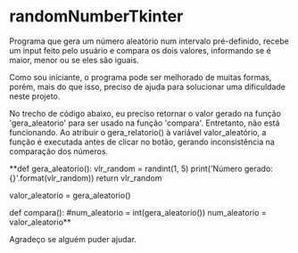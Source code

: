 # randomNumberTkinter
Programa que gera um número aleatório num intervalo pré-definido, recebe um input feito pelo usuário e compara os dois valores, informando se é maior, menor ou se eles são iguais. 

Como sou iniciante, o programa pode ser melhorado de muitas formas, porém, mais do que isso, preciso de ajuda para solucionar uma dificuldade neste projeto. 

No trecho de código abaixo, eu preciso retornar o valor gerado na função 'gera_aleatorio' para ser usado na função 'compara'. Entretanto, não está funcionando. 
Ao atribuir o gera_relatorio() à variável valor_aleatório, a função é executada antes de clicar no botão, gerando inconsistência na comparação dos números.


**def gera_aleatorio():
    vlr_random = randint(1, 5)
    print('Número gerado: {}'.format(vlr_random))
    return vlr_random

valor_aleatorio = gera_aleatorio()

def compara():
    #num_aleatorio = int(gera_aleatorio())
    num_aleatorio = valor_aleatorio**
    
Agradeço se alguém puder ajudar. 
